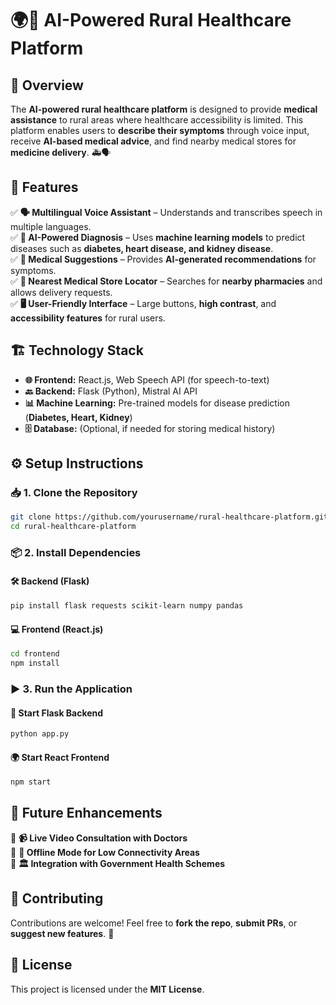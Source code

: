 # 🌍💊 AI-Powered Rural Healthcare Platform

## 🏥 Overview
The **AI-powered rural healthcare platform** is designed to provide **medical assistance** to rural areas where healthcare accessibility is limited. This platform enables users to **describe their symptoms** through voice input, receive **AI-based medical advice**, and find nearby medical stores for **medicine delivery**. 🚑🗣️

## 🚀 Features
✅ **🗣️ Multilingual Voice Assistant** – Understands and transcribes speech in multiple languages.  
✅ **🧠 AI-Powered Diagnosis** – Uses **machine learning models** to predict diseases such as **diabetes, heart disease, and kidney disease**.  
✅ **💊 Medical Suggestions** – Provides **AI-generated recommendations** for symptoms.  
✅ **📍 Nearest Medical Store Locator** – Searches for **nearby pharmacies** and allows delivery requests.  
✅ **🖥️ User-Friendly Interface** – Large buttons, **high contrast**, and **accessibility features** for rural users.  

## 🏗️ Technology Stack
- **🌐 Frontend:** React.js, Web Speech API (for speech-to-text)  
- **🔙 Backend:** Flask (Python), Mistral AI API  
- **📊 Machine Learning:** Pre-trained models for disease prediction (**Diabetes, Heart, Kidney**)  
- **🗄️ Database:** (Optional, if needed for storing medical history)  

## ⚙️ Setup Instructions
### **📥 1. Clone the Repository**
```sh
git clone https://github.com/yourusername/rural-healthcare-platform.git
cd rural-healthcare-platform
```

### **📦 2. Install Dependencies**
#### 🛠️ Backend (Flask)
```sh
pip install flask requests scikit-learn numpy pandas
```
#### 💻 Frontend (React.js)
```sh
cd frontend
npm install
```

### **▶️ 3. Run the Application**
#### 🔧 Start Flask Backend
```sh
python app.py
```
#### 🌍 Start React Frontend
```sh
npm start
```

## 🔮 Future Enhancements
🔹 **📹 Live Video Consultation with Doctors**  
🔹 **📡 Offline Mode for Low Connectivity Areas**  
🔹 **🏛️ Integration with Government Health Schemes**  

## 🤝 Contributing
Contributions are welcome! Feel free to **fork the repo**, **submit PRs**, or **suggest new features**. 🚀

## 📜 License
This project is licensed under the **MIT License**.

